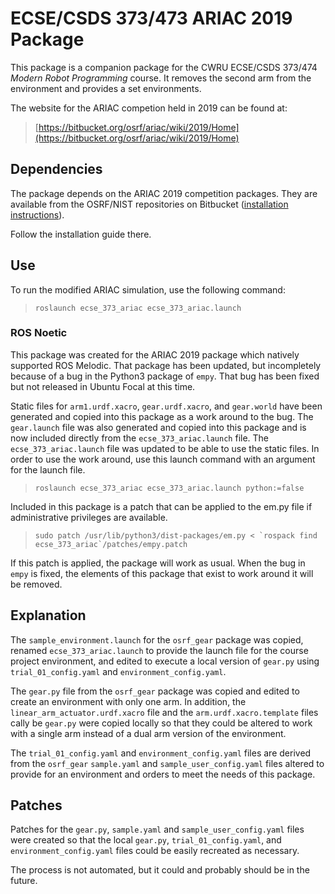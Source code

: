 # ECSE/CSDS 373/473 ARIAC 2019 Package

This package is a companion package for the CWRU ECSE/CSDS 373/474 *Modern Robot Programming* course.  It removes the second arm from the environment and provides a set environments.

The website for the ARIAC competion held in 2019 can be found at:
>  [https://bitbucket.org/osrf/ariac/wiki/2019/Home](https://bitbucket.org/osrf/ariac/wiki/2019/Home)

## Dependencies

The package depends on the ARIAC 2019 competition packages.  They are available from the OSRF/NIST repositories on Bitbucket ([installation instructions](https://bitbucket.org/osrf/ariac/wiki/2019/tutorials/installation)).

Follow the installation guide there.

## Use

To run the modified ARIAC simulation, use the following command:

> `roslaunch ecse_373_ariac ecse_373_ariac.launch`

### ROS Noetic

This package was created for the ARIAC 2019 package which natively supported ROS Melodic.  That package has been updated, but incompletely because of a bug in the Python3 package of `empy`.  That bug has been fixed but not released in Ubuntu Focal at this time.

Static files for `arm1.urdf.xacro`, `gear.urdf.xacro`, and `gear.world` have been generated and copied into this package as a work around to the bug.  The `gear.launch` file was also generated and copied into this package and is now included directly from the `ecse_373_ariac.launch` file.  The `ecse_373_ariac.launch` file was updated to be able to use the static files.  In order to use the work around, use this launch command with an argument for the launch file.

> `roslaunch ecse_373_ariac ecse_373_ariac.launch python:=false`

Included in this package is a patch that can be applied to the em.py file if administrative privileges are available.

> ```sudo patch /usr/lib/python3/dist-packages/em.py < `rospack find ecse_373_ariac`/patches/empy.patch ```

If this patch is applied, the package will work as usual.  When the bug in `empy` is fixed, the elements of this package that exist to work around it will be removed.

## Explanation

The `sample_environment.launch` for the `osrf_gear` package was copied, renamed `ecse_373_ariac.launch` to provide the launch file for the course project environment, and edited to execute a local version of `gear.py` using  `trial_01_config.yaml` and `environment_config.yaml`.

The `gear.py` file from the `osrf_gear` package was copied and edited to create an environment with only one arm.  In addition, the `linear_arm_actuator.urdf.xacro` file and the `arm.urdf.xacro.template` files cally be `gear.py` were copied locally so that they could be altered to work with a single arm instead of a dual arm version of the environment.

The `trial_01_config.yaml` and `environment_config.yaml` files are derived from the `osrf_gear` `sample.yaml` and `sample_user_config.yaml` files altered to provide for an environment and orders to meet the needs of this package.

## Patches

Patches for the `gear.py`, `sample.yaml` and `sample_user_config.yaml` files were created so that the local `gear.py`, `trial_01_config.yaml`, and `environment_config.yaml` files could be easily recreated as necessary.

The process is not automated, but it could and probably should be in the future.
